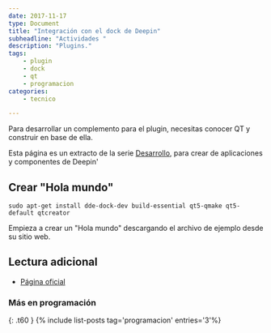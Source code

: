 ```yaml
---
date: 2017-11-17
type: Document
title: "Integración con el dock de Deepin"
subheadline: "Actividades "
description: "Plugins."
tags:
    - plugin
    - dock
    - qt
    - programacion
categories:
    - tecnico

---
```

Para desarrollar un complemento para el plugin, necesitas conocer QT y construir en base de ella.

Esta página es un extracto de la serie <a href="/desarrollo">Desarrollo</a>, para crear de aplicaciones y componentes de Deepin'

## Crear "Hola mundo"

~~~
sudo apt-get install dde-dock-dev build-essential qt5-qmake qt5-default qtcreator
~~~

Empieza a crear un "Hola mundo" descargando el archivo de ejemplo desde su sitio web.

## Lectura adicional
* [Página oficial](https://www.deepin.org/es/developer-community/dock-plugin/)

### Más en programación
{: .t60 }
{% include list-posts tag='programacion' entries='3'%}
